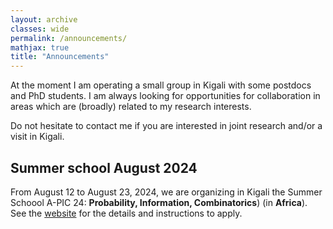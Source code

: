 ```yaml
---
layout: archive
classes: wide
permalink: /announcements/
mathjax: true
title: "Announcements"
---
```


At the moment I am operating a small group in Kigali with some postdocs and PhD students. I am always looking for opportunities for collaboration in areas which are (broadly) related to my research interests.

Do not hesitate to contact me if you are interested in joint research and/or a visit in Kigali.  

## Summer school August 2024

From August 12 to August 23, 2024, we are organizing in Kigali the Summer Schoool A-PIC 24: **Probability, Information, Combinatorics**) (in **Africa**). See the
[website](https://www.uni-frankfurt.de/147012250/A_PIC_24) for the details and instructions to apply.

<!-- ## Position calls

At the moment there are two open calls for DAAD postdoc positions with the deadline of April 7, 2023. See below for details:
* [Postdoc in algebra and learning theory.](files/postdoc_call_algebra.pdf)
* [Postdoc in learning theory.](files/postdoc_call_learning.pdf)
-->


<!-- This is a comment -->